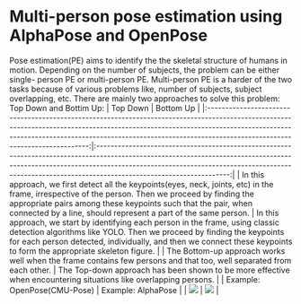 # Multi-person pose estimation using AlphaPose and OpenPose
Pose estimation(PE) aims to identify the the skeletal structure of humans in motion. Depending on the number of subjects, the problem can be either single- person PE or multi-person PE. Multi-person PE is a harder of the two tasks because of various problems like, number of subjects, subject overlapping, etc. There are mainly two approaches to solve this problem: Top Down and Bottim Up: 
|                                                                                                                                         Top Down                                                                                                                                        |                                                                                                                                    Bottom Up                                                                                                                                    |
|:---------------------------------------------------------------------------------------------------------------------------------------------------------------------------------------------------------------------------------------------------------------------------------------:|:-------------------------------------------------------------------------------------------------------------------------------------------------------------------------------------------------------------------------------------------------------------------------------:|
| In this approach, we first detect all the keypoints(eyes, neck, joints, etc) in the frame, irrespective of the person. Then we proceed by finding the appropriate pairs among these keypoints such that the pair, when connected by a line, should represent a part of the same person. | In this approach, we start by identifying each person in the frame, using classic detection algorithms like YOLO. Then we proceed by finding the keypoints for each person detected, individually, and then we connect these keypoints to form the appropriate skeleton figure. |
| The Bottom-up approach works well when the frame contains few persons and that too, well separated from each other.                                                                                                                                                                     | The Top-down approach has been shown to be more effective when encountering situations like overlapping persons.                                                                                                                                                                |
| Example: OpenPose(CMU-Pose)                                                                                                                                                                                                                                                             | Example: AlphaPose                                                                                                                                                                                                                                                              |
| <img src='OpenPose.gif'>                                                                                                                                                                                                                                                                | <img src='AlphaPose.gif'>                                                                                                                                                                                                                                                       |
